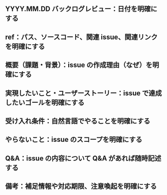 ## YYYY.MM.DD バックログレビュー：日付を明確にする

## ref：パス、ソースコード、関連 issue、関連リンクを明確にする

## 概要（課題・背景）：issue の作成理由（なぜ）を明確にする

## 実現したいこと・ユーザーストーリー：issue で達成したいゴールを明確にする

## 受け入れ条件：自然言語でやることを明確にする

## やらないこと：issue のスコープを明確にする

## Q&A：issue の内容について Q&A があれば随時記述する

## 備考：補足情報や対応期限、注意喚起を明確にする
